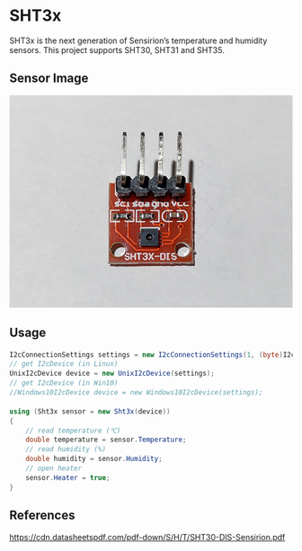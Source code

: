 # SHT3x
SHT3x is the next generation of Sensirion’s temperature and humidity sensors. This project supports SHT30, SHT31 and SHT35.

## Sensor Image
![](sensor.jpg)

## Usage
```C#
I2cConnectionSettings settings = new I2cConnectionSettings(1, (byte)I2cAddress.AddrLow);
// get I2cDevice (in Linux)
UnixI2cDevice device = new UnixI2cDevice(settings);
// get I2cDevice (in Win10)
//Windows10I2cDevice device = new Windows10I2cDevice(settings);

using (Sht3x sensor = new Sht3x(device))
{
    // read temperature (℃)
    double temperature = sensor.Temperature;
    // read humidity (%)
    double humidity = sensor.Humidity;
    // open heater
    sensor.Heater = true;
}
```

## References
https://cdn.datasheetspdf.com/pdf-down/S/H/T/SHT30-DIS-Sensirion.pdf
